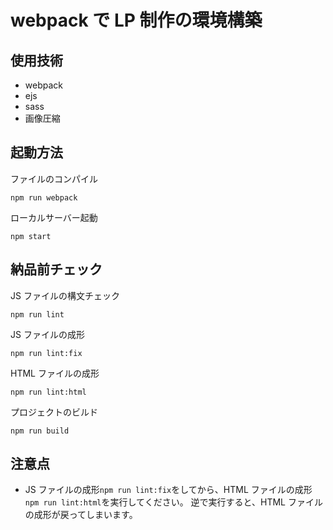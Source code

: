 # webpack で LP 制作の環境構築

## 使用技術

- webpack
- ejs
- sass
- 画像圧縮

## 起動方法

ファイルのコンパイル

```
npm run webpack
```

ローカルサーバー起動

```
npm start
```

## 納品前チェック

JS ファイルの構文チェック

```
npm run lint
```

JS ファイルの成形

```
npm run lint:fix
```

HTML ファイルの成形

```
npm run lint:html
```

プロジェクトのビルド

```
npm run build
```

## 注意点

- JS ファイルの成形`npm run lint:fix`をしてから、HTML ファイルの成形`npm run lint:html`を実行してください。
  逆で実行すると、HTML ファイルの成形が戻ってしまいます。
